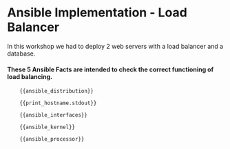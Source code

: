 # Ansible Implementation - Load Balancer
In this workshop we had to deploy 2 web servers with a load balancer and a database. 


#### These 5 Ansible Facts are intended to check the correct functioning of load balancing.
		
		{{ansible_distribution}}
		
		{{print_hostname.stdout}}

		{{ansible_interfaces}}
 		
		{{ansible_kernel}}
		
		{{ansible_processor}}

